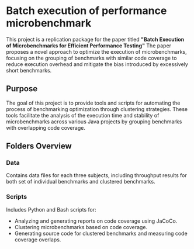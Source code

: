# Batch execution of performance microbenchmark

This project is a replication package for the paper titled **"Batch Execution of Microbenchmarks for Efficient Performance Testing"** The paper proposes a novel approach to optimize the execution of microbenchmarks, focusing on the grouping of benchmarks with similar code coverage to reduce execution overhead and mitigate the bias introduced by excessively short benchmarks.


## **Purpose**

The goal of this project is to provide tools and scripts for automating the process of benchmarking optimization through clustering strategies. These tools facilitate the analysis of the execution time and stability of microbenchmarks across various Java projects by grouping benchmarks with overlapping code coverage.


## **Folders Overview**

### **Data**
Contains data files for each three subjects, including throughput results for both set of individual benchmarks and clustered benchmarks.

### **Scripts**
Includes Python and Bash scripts for:
- Analyzing and generating reports on code coverage using JaCoCo.
- Clustering microbenchmarks based on code coverage.
- Generating source code for clustered benchmarks and measuring code coverage overlaps.

